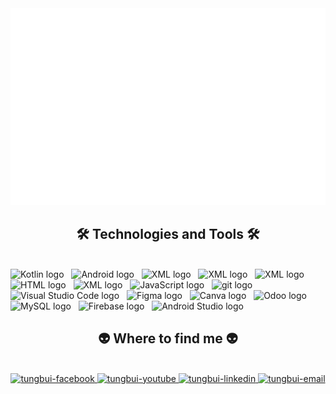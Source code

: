 <a href="#" target="_blank">
  <img src="svg/tungbui.svg" width="1200" alt="trungquandev-official" />
</a>

<h2 align="center">🛠 Technologies and Tools 🛠</h2>
<br>
<!-- https://simpleicons.org/ -->
<span><img src="https://img.shields.io/badge/Kotlin-282C34?logo=kotlin&logoColor=7F52FF" alt="Kotlin logo" title="Kotlin" height="25" /></span>
&nbsp;
<span><img src="https://img.shields.io/badge/Android-282C34?logo=android&logoColor=3DDC84" alt="Android logo" title="Android" height="25" /></span>
&nbsp;
<span><img src="https://img.shields.io/badge/XML-282C34?logo=xml&logoColor=F7DF1E" alt="XML logo" title="XML" height="25" /></span>
&nbsp;
<span><img src="https://img.shields.io/badge/Flutter-282C34?logo=flutter&logoColor=0175C2" alt="XML logo" title="XML" height="25" /></span>
&nbsp;
<span><img src="https://img.shields.io/badge/Dart-282C34?logo=dart&logoColor=03569B" alt="XML logo" title="XML" height="25" /></span>
&nbsp;
<span><img src="https://img.shields.io/badge/HTML-282C34?" alt="HTML logo" title="HTML" height="25" /></span>
&nbsp;
<span><img src="https://img.shields.io/badge/C Sharp-282C34?" alt="XML logo" title="XML" height="25" /></span>
&nbsp;
<span><img src="https://img.shields.io/badge/JavaScript-282C34?logo=javascript&logoColor=F7DF1E" alt="JavaScript logo" title="JavaScript" height="25" /></span>
&nbsp;
<span><img src="https://img.shields.io/badge/git-282C34?logo=git&logoColor=F05032" alt="git logo" title="git" height="25" /></span>
&nbsp;
<span><img src="https://img.shields.io/badge/VS%20Code-282C34?logo=visual-studio-code&logoColor=007ACC" alt="Visual Studio Code logo" title="Visual Studio Code" height="25" /></span>
&nbsp;
<span><img src="https://img.shields.io/badge/Figma-282C34?logo=figma&logoColor=F24E1E" alt="Figma logo" title="Figma" height="25" /></span>
&nbsp;
<span><img src="https://img.shields.io/badge/Canva-282C34?logo=canva&logoColor=00C4CC" alt="Canva logo" title="Canva" height="25" /></span>
&nbsp;
<span><img src="https://img.shields.io/badge/Odoo-282C34?logo=odoo&logoColor=#714B67" alt="Odoo logo" title="Odoo" height="25" /></span>
&nbsp;
<span><img src="https://img.shields.io/badge/MySQL-282C34?logo=mysql&logoColor=4479A1v" alt="MySQL logo" title="MySQL" height="25" /></span>
&nbsp;
<span><img src="https://img.shields.io/badge/Firebase-282C34?logo=firebase&logoColor=FFCA28" alt="Firebase logo" title="Firebase" height="25" /></span>
&nbsp;
<span><img src="https://img.shields.io/badge/Android Studio-282C34?logo=androidstudio&logoColor=#3DDC84" alt="Android Studio logo" title="FiAndroid Studiorebase" height="25" /></span>
&nbsp;


<br>
<h2 align="center">👽 Where to find me 👽</h2>
<br>
<!-- https://icons8.com -->
<div align="center">
  <a href="https://www.facebook.com/tung.buithanh.31521/" target="blank">
    <img src="https://img.icons8.com/bubbles/100/000000/facebook-new.png" alt="tungbui-facebook" />
  </a>
  <a href="https://www.youtube.com/@BBen1002" target="blank">
    <img src="https://img.icons8.com/bubbles/100/000000/youtube-squared.png" alt="tungbui-youtube" />
  </a>
  <a href="???" target="blank">
    <img src="https://img.icons8.com/bubbles/100/000000/linkedin.png" alt="tungbui-linkedin" />
  </a>
  <a href="mailto:tungb100203@gmail.com" target="top">
    <img src="https://img.icons8.com/bubbles/100/000000/apple-mail.png" alt="tungbui-email" />
  </a>
</div>
<br>
